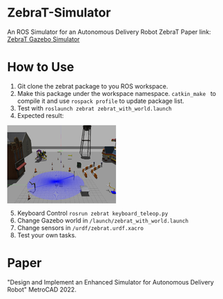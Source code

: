 # ZebraT-Simulator
An ROS Simulator for an Autonomous Delivery Robot ZebraT
Paper link: [ZebraT Gazebo Simulator](https://arxiv.org/pdf/2205.07944.pdf)

# How to Use
1. Git clone the zebrat package to you ROS workspace.
2. Make this package under the workspace namespace.
`catkin_make ` to compile it and use `rospack profile` to update package list.
3. Test with `roslaunch zebrat zebrat_with_world.launch`
4. Expected result:
 <img src="./zsim.png" width = "50%" height = "50%" alt="Simulation" align=center />

5. Keyboard Control `rosrun zebrat keyboard_teleop.py`
6. Change Gazebo world in `/launch/zebrat_with_world.launch`
7. Change sensors in `/urdf/zebrat.urdf.xacro`
8. Test your own tasks.

# Paper
"Design and Implement an Enhanced Simulator for Autonomous Delivery Robot" MetroCAD 2022.
